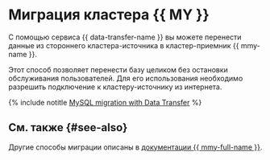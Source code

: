 # Миграция кластера {{ MY }}

С помощью сервиса {{ data-transfer-name }} вы можете перенести данные из стороннего кластера-источника в кластер-приемник {{ mmy-name }}.

Этот способ позволяет перенести базу целиком без остановки обслуживания пользователей. Для его использования необходимо разрешить подключение к кластеру-источнику из интернета.


{% include notitle [MySQL migration with Data Transfer](../../_tutorials/dataplatform/datatransfer/managed-mysql.md) %}

## См. также {#see-also}

Другие способы миграции описаны в [документации {{ mmy-full-name }}](../../managed-mysql/tutorials/data-migration.md).
